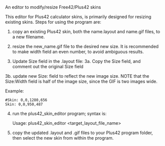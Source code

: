An editor to modify/resize Free42/Plus42 skins 

This editor for Plus42 calculator skins, is primarily designed for resizing 
existing skins.  Steps for using the program are:

1. copy an existing Plus42 skin, both the name.layout and name.gif files,
   to a new filename.
   
2. resize the new_name.gif file to the desired new size.
   It is recommended to make width field an even number, to avoid ambiguous results.

3. Update Size field in the .layout file:
3a. Copy the Size field, and comment out the original Size field

3b. update new Size: field to reflect the new image size.
   NOTE that the Size:Width field is half of the image size, since the GIF is two images wide.
   
Example:
```
#Skin: 0,0,1280,656
Skin: 0,0,950,487
```   
   
4. run the plus42_skin_editor program; syntax is:

   Usage: plus42_skin_editor <target_layout_file_name>
   
5. copy the updated .layout and .gif files to your Plus42 program folder,
   then select the new skin from within the program.
      